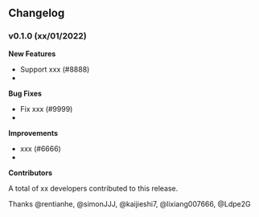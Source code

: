 ## Changelog

### v0.1.0 (xx/01/2022)

**New Features**

- Support xxx (#8888)
- 

**Bug Fixes**

- Fix xxx (#9999)
- 

**Improvements**

- xxx (#6666)
-

**Contributors**

A total of xx developers contributed to this release.

Thanks @rentianhe, @simonJJJ, @kaijieshi7, @lixiang007666, @Ldpe2G

